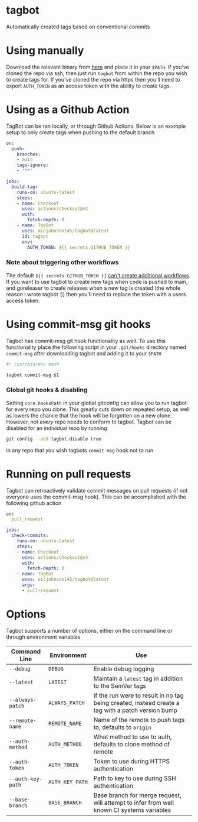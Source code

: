 # tagbot
Automatically created tags based on conventional commits

# Using manually

Download the relevant binary from [here](https://github.com/nicjohnson145/tagbot/releases/latest)
and place it in your `$PATH`. If you've cloned the repo via ssh, then just run `tagbot` from within
the repo you wish to create tags for. If you've cloned the repo via https then you'll need to export
`AUTH_TOKEN` as an access token with the ability to create tags.

# Using as a Github Action

TagBot can be ran locally, or through Github Actions. Below is an example setup to only create tags
when pushing to the default branch

```yaml
on:
  push:
    branches:
    - main
    tags-ignore:
    - '**'

jobs:
  build-tag:
    runs-on: ubuntu-latest
    steps:
    - name: Checkout
      uses: actions/checkout@v3
      with:
        fetch-depth: 0
    - name: TagBot
      uses: nicjohnson145/tagbot@latest
      id: tagbot
      env:
        AUTH_TOKEN: ${{ secrets.GITHUB_TOKEN }}
```
### Note about triggering other workflows

The default `${{ secrets.GITHUB_TOKEN }}` [can't create additional workflows](https://github.com/orgs/community/discussions/27028#discussioncomment-3254360).
If you want to use tagbot to create new tags when code is pushed to main, and goreleaser to create
releases when a new tag is created (the whole reason I wrote tagbot :)) then you'll need to replace
the token with a users access token.

# Using commit-msg git hooks

Tagbot has commit-msg git hook functionality as well. To use this functionality place the following
script in your `.git/hooks` directory named `commit-msg` after downloading tagbot and adding it to
your `$PATH`

```sh
#! /usr/bin/env bash

tagbot commit-msg $1
```

### Global git hooks & disabling

Setting `core.hooksPath` in your global gitconfig can allow you to run tagbot for every repo you
clone. This greatly cuts down on repeated setup, as well as lowers the chance that the hook will be
forgotten on a new clone. However, not *every* repo needs to conform to tagbot. Tagbot can be
disabled for an individual repo by running

```sh
git config --add tagbot.disable true
```

in any repo that you wish tagbots `commit-msg` hook not to run

# Running on pull requests

Tagbot can retroactively validate commit messages on pull requests (if not everyone uses the
commit-msg hook). This can be accomplished with the following github action
```yaml
on:
  pull_request

jobs:
  check-commits:
    runs-on: ubuntu-latest
    steps:
    - name: Checkout
      uses: actions/checkout@v3
      with:
        fetch-depth: 0
    - name: TagBot
      uses: nicjohnson145/tagbot@latest
      args:
      - pull-request

```
# Options

Tagbot supports a number of options, either on the command line or through environment variables

| Command Line | Environment | Use |
| ------------ | ----------- | --- |
| `--debug` | `DEBUG` | Enable debug logging |
| `--latest` | `LATEST` | Maintain a `latest` tag in addition to the SemVer tags |
| `--always-patch` | `ALWAYS_PATCH` | If the run were to result in no tag being created, instead create a tag with a patch version bump|
| `--remote-name` | `REMOTE_NAME` | Name of the remote to push tags to, defaults to `origin` |
| `--auth-method` | `AUTH_METHOD` | What method to use to auth, defaults to clone method of remote |
| `--auth-token` | `AUTH_TOKEN` | Token to use during HTTPS authentication |
| `--auth-key-path` | `AUTH_KEY_PATH` | Path to key to use during SSH authentication |
| `--base-branch` | `BASE_BRANCH` | Base branch for merge request, will attempt to infer from well known CI systems variables |
